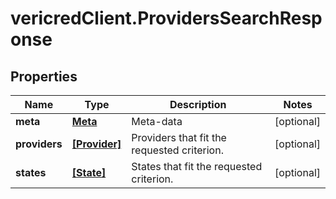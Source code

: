 # vericredClient.ProvidersSearchResponse

## Properties
Name | Type | Description | Notes
------------ | ------------- | ------------- | -------------
**meta** | [**Meta**](Meta.md) | Meta-data | [optional] 
**providers** | [**[Provider]**](Provider.md) | Providers that fit the requested criterion. | [optional] 
**states** | [**[State]**](State.md) | States that fit the requested criterion. | [optional] 


